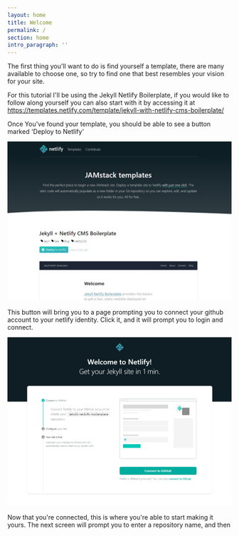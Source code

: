 ```yaml
---
layout: home
title: Welcome
permalink: /
section: home
intro_paragraph: ''
---
```

The first thing you'll want to do is find yourself a template, there are many available to choose one, so try to find one that best resembles your vision for your site. 

For this tutorial I'll be using the Jekyll Netlify Boilerplate, if you would like to follow along yourself you can also start with it by accessing it at <https://templates.netlify.com/template/jekyll-with-netlify-cms-boilerplate/>

Once You've found your template, you should be able to see a button marked 'Deploy to Netlify'

![Deploy to netlify screenshot](/assets/img/uploads/netlify-homepage-deploy.png "Deploy to Netlify")

This button will bring you to a page prompting you to connect your github account to your netlify identity. Click it, and it will prompt you to login and connect. 

![Connect to Github Screenshot](/assets/img/uploads/connect-to-github.png "Connect to Github")

Now that you're connected, this is where you're able to start making it yours. The next screen will prompt you to enter a repository name, and then
